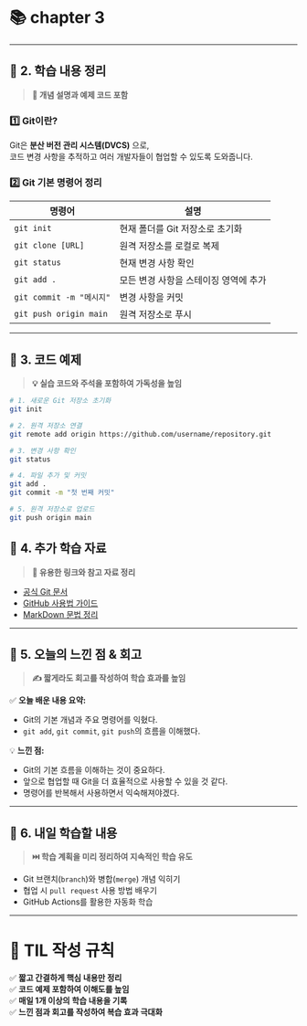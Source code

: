 # 📚 chapter 3

---

## **📌 2. 학습 내용 정리**  
> **🔹 개념 설명과 예제 코드 포함**  

### **1️⃣ Git이란?**
Git은 **분산 버전 관리 시스템(DVCS)** 으로,  
코드 변경 사항을 추적하고 여러 개발자들이 협업할 수 있도록 도와줍니다.  

### **2️⃣ Git 기본 명령어 정리**
| 명령어 | 설명 |
|--------|------|
| `git init` | 현재 폴더를 Git 저장소로 초기화 |
| `git clone [URL]` | 원격 저장소를 로컬로 복제 |
| `git status` | 현재 변경 사항 확인 |
| `git add .` | 모든 변경 사항을 스테이징 영역에 추가 |
| `git commit -m "메시지"` | 변경 사항을 커밋 |
| `git push origin main` | 원격 저장소로 푸시 |

---

## **📌 3. 코드 예제**  
> **💡 실습 코드와 주석을 포함하여 가독성을 높임**  

```bash
# 1. 새로운 Git 저장소 초기화
git init

# 2. 원격 저장소 연결
git remote add origin https://github.com/username/repository.git

# 3. 변경 사항 확인
git status

# 4. 파일 추가 및 커밋
git add .
git commit -m "첫 번째 커밋"

# 5. 원격 저장소로 업로드
git push origin main
```
## 📌 4. 추가 학습 자료  
> **🔗 유용한 링크와 참고 자료 정리**  

- [공식 Git 문서](https://git-scm.com/doc)  
- [GitHub 사용법 가이드](https://docs.github.com/en)  
- [MarkDown 문법 정리](https://www.markdownguide.org/)  

---

## 📌 5. 오늘의 느낀 점 & 회고  
> **✍️ 짧게라도 회고를 작성하여 학습 효과를 높임**  

✅ **오늘 배운 내용 요약:**  
- Git의 기본 개념과 주요 명령어를 익혔다.  
- `git add`, `git commit`, `git push`의 흐름을 이해했다.  

💡 **느낀 점:**  
- Git의 기본 흐름을 이해하는 것이 중요하다.  
- 앞으로 협업할 때 Git을 더 효율적으로 사용할 수 있을 것 같다.  
- 명령어를 반복해서 사용하면서 익숙해져야겠다.  

---

## 📌 6. 내일 학습할 내용  
> **⏭️ 학습 계획을 미리 정리하여 지속적인 학습 유도**  

- Git 브랜치(`branch`)와 병합(`merge`) 개념 익히기  
- 협업 시 `pull request` 사용 방법 배우기  
- GitHub Actions를 활용한 자동화 학습  

---

# 🎯 **TIL 작성 규칙**  
✅ **짧고 간결하게 핵심 내용만 정리**  
✅ **코드 예제 포함하여 이해도를 높임**  
✅ **매일 1개 이상의 학습 내용을 기록**  
✅ **느낀 점과 회고를 작성하여 복습 효과 극대화**  
